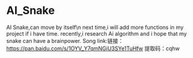 # AI_Snake
AI Snake,can move by itself\n
next time,i will add more functions in my project if i have time.
recently,i research Ai algorithm and i hope that my snake can have a brainpower.
Song link:链接：https://pan.baidu.com/s/1OYV_Y7qmNGiU3SYe1TuHfw 提取码：cqhw 
